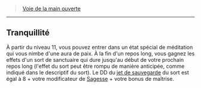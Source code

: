 ﻿---
!GenericItem
Name: Tranquillité
Id: monk_openhand_hd.md#tranquillité
ParentLink: monk_openhand_hd.md#voie-de-la-main-ouverte
ParentName: Voie de la main ouverte
NameLevel: 2
Attributes:
  Name: Tranquillité
  Markdown: >+
    ## <!--Name-->Tranquillité<!--/Name-->


    À partir du niveau 11, vous pouvez entrer dans un état spécial de méditation qui vous nimbe d'une aura de paix. À la fin d'un repos long, vous gagnez les effets d'un sort de sanctuaire qui dure jusqu'au début de votre prochain repos long (l'effet du sort peut être rompu de manière anticipée, comme indiqué dans le descriptif du sort). Le DD du [jet de sauvegarde](hd_abilities_jets_de_sauvegarde.md) du sort est égal à 8 + votre modificateur de [Sagesse](hd_abilities_wisdom.md) + votre bonus de maîtrise.

AttributesDictionary: >+
  Name: Tranquillité

  Markdown: >+

    ## <!--Name-->Tranquillité<!--/Name-->





    À partir du niveau 11, vous pouvez entrer dans un état spécial de méditation qui vous nimbe d'une aura de paix. À la fin d'un repos long, vous gagnez les effets d'un sort de sanctuaire qui dure jusqu'au début de votre prochain repos long (l'effet du sort peut être rompu de manière anticipée, comme indiqué dans le descriptif du sort). Le DD du [jet de sauvegarde](hd_abilities_jets_de_sauvegarde.md) du sort est égal à 8 + votre modificateur de [Sagesse](hd_abilities_wisdom.md) + votre bonus de maîtrise.



---
> [Voie de la main ouverte](hd_monk_openhand.md)

---

## Tranquillité

À partir du niveau 11, vous pouvez entrer dans un état spécial de méditation qui vous nimbe d'une aura de paix. À la fin d'un repos long, vous gagnez les effets d'un sort de sanctuaire qui dure jusqu'au début de votre prochain repos long (l'effet du sort peut être rompu de manière anticipée, comme indiqué dans le descriptif du sort). Le DD du [jet de sauvegarde](hd_abilities_jets_de_sauvegarde.md) du sort est égal à 8 + votre modificateur de [Sagesse](hd_abilities_wisdom.md) + votre bonus de maîtrise.

